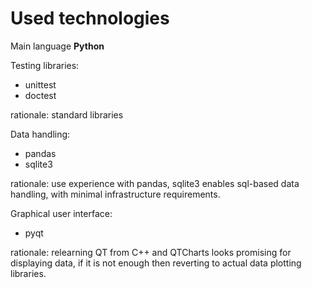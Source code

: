 # Used technologies

Main language
**Python**

Testing libraries:

* unittest
* doctest

rationale: standard libraries

Data handling:

* pandas
* sqlite3

rationale: use experience with pandas, sqlite3 enables sql-based data handling, with minimal infrastructure requirements.

Graphical user interface:

* pyqt

rationale: relearning QT from C++ and QTCharts looks promising for displaying data, if it is not enough then reverting to actual data plotting libraries.
